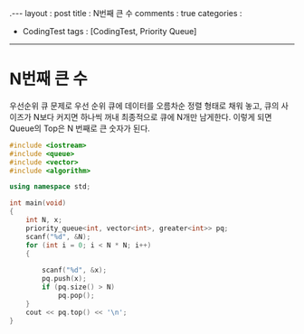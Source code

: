 .---
layout : post
title : N번째 큰 수
comments : true
categories : 
- CodingTest
tags : [CodingTest, Priority Queue]
---
# N번째 큰 수 
우선순위 큐 문제로 우선 순위 큐에 데이터를 오름차순 정렬 형태로 채워 놓고,
큐의 사이즈가 N보다 커지면 하나씩 꺼내 최종적으로 큐에 N개만 남게한다.
이렇게 되면 Queue의 Top은 N 번째로 큰 숫자가 된다.

```cpp
#include <iostream>
#include <queue>
#include <vector>
#include <algorithm>

using namespace std;

int main(void)
{
	int N, x;
	priority_queue<int, vector<int>, greater<int>> pq;
	scanf("%d", &N);
	for (int i = 0; i < N * N; i++)
	{
		
		scanf("%d", &x);
		pq.push(x);
		if (pq.size() > N)
			pq.pop();
	}	
	cout << pq.top() << '\n';
}
```